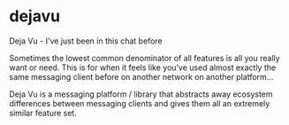 # dejavu
Deja Vu - I've just been in this chat before

Sometimes the lowest common denominator of all features is all you really want or need.
This is for when it feels like you’ve used almost exactly the same messaging client before on another network on another platform...

Deja Vu is a messaging platform / library that abstracts away ecosystem differences between messaging clients and gives them all an extremely similar feature set.
